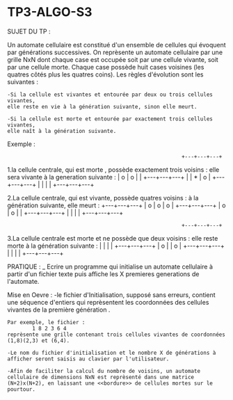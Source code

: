 TP3-ALGO-S3
===========
SUJET DU TP : 

Un automate cellulaire est constitué d'un ensemble de cellules qui évoquent par générations successives. 
On reprèsente un automate cellulaire par une grille NxN dont chaque case est occupée soit par une cellule vivante, 
soit par une cellule morte. Chaque case possède huit cases voisines (les quatres côtés plus les quatres coins). 
Les règles d'évolution sont les suivantes :
	
	-Si la cellule est vivantes et entourée par deux ou trois cellules vivantes, 
	elle reste en vie à la génération suivante, sinon elle meurt.
	
	-Si la cellule est morte et entourée par exactement trois cellules vivantes, 
	elle naît à la génération suivante.

Exemple :

															+---+---+---+
1.la cellule centrale, qui est morte , possède exactement trois voisins : elle sera vivante à la generation suivante : 	| o | o |   |
															+---+---+---+
															|   | * | o |
															+---+---+---+
															|   |   |   |
															+---+---+---+
 

2.La cellule centrale, qui est vivante, possède quatres voisins : à la génération suivante, elle meurt :   +---+---+---+
													   | o | o | o |
													   +---+---+---+
													   | o | o |   |
													   +---+---+---+
													   |   |   |   |
													   +---+---+---+

													        +---+---+---+  	
3.La cellule centrale est morte et ne possède que deux voisins : elle reste morte à la génération suivante :    |   |   |   |
														+---+---+---+
														| o |   | o |
														+---+---+---+
														|   |   |   |
														+---+---+---+

PRATIQUE : 
_ Ecrire un programme qui initialise un automate cellulaire à partir d'un fichier texte puis affiche les X premieres generations
de l'automate.

Mise en Oevre :
	-le fichier d'Initialisation, supposé sans erreurs, contient une séquence d'entiers qui reprèsentent les coordonnées des 
	cellules vivantes de la première génération .

	Par exemple, le fichier :
			1 8 2 3 6 4
	reprèsente une grille contenant trois cellules vivantes de coordonnées (1,8)(2,3) et (6,4).

	-Le nom du fichier d'initialisation et le nombre X de générations à afficher seront saisis au clavier par l'utilisateur.

	-Afin de faciliter la calcul du nombre de voisins, un automate cellulaire de dimensions NxN est reprèsenté dans une matrice
	(N+2)x(N+2), en laissant une <<bordure>> de cellules mortes sur le pourtour.
